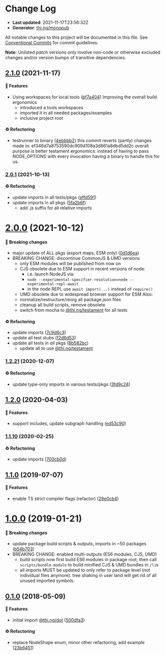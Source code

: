 # Change Log

- **Last updated**: 2021-11-17T23:56:32Z
- **Generator**: [thi.ng/monopub](https://thi.ng/monopub)

All notable changes to this project will be documented in this file.
See [Conventional Commits](https://conventionalcommits.org/) for commit guidelines.

**Note:** Unlisted _patch_ versions only involve non-code or otherwise excluded changes
and/or version bumps of transitive dependencies.

## [2.1.0](https://github.com/thi-ng/umbrella/tree/@thi.ng/dot@2.1.0) (2021-11-17)

#### 🚀 Features

- Using workspaces for local tools ([bf7a404](https://github.com/thi-ng/umbrella/commit/bf7a404))
  Improving the overall build ergonomics
  - introduced a tools workspaces
  - imported it in all needed packages/examples
  - inclusive project root

#### ♻️ Refactoring

- testrunner to binary ([4ebbbb2](https://github.com/thi-ng/umbrella/commit/4ebbbb2))
  this commit reverts (partly) changes made in:
  ef346d7a8753590dc9094108a3d861a8dbd5dd2c
  overall purpose is better testament ergonomics:
  instead of having to pass NODE_OPTIONS with every invocation
  having a binary to handle this for us.

### [2.0.1](https://github.com/thi-ng/umbrella/tree/@thi.ng/dot@2.0.1) (2021-10-13)

#### ♻️ Refactoring

- update imports in all tests/pkgs ([effd591](https://github.com/thi-ng/umbrella/commit/effd591))
- update imports in all pkgs ([5fa2b6f](https://github.com/thi-ng/umbrella/commit/5fa2b6f))
  - add .js suffix for all relative imports

# [2.0.0](https://github.com/thi-ng/umbrella/tree/@thi.ng/dot@2.0.0) (2021-10-12)

#### 🛑 Breaking changes

- major update of ALL pkgs (export maps, ESM only) ([0d1d6ea](https://github.com/thi-ng/umbrella/commit/0d1d6ea))
- BREAKING CHANGE: discontinue CommonJS & UMD versions
  - only ESM modules will be published from now on
  - CJS obsolete due to ESM support in recent versions of node:
    - i.e. launch NodeJS via:
    - `node --experimental-specifier-resolution=node --experimental-repl-await`
    - in the node REPL use `await import(...)` instead of `require()`
  - UMD obsolete due to widespread browser support for ESM
  Also:
  - normalize/restructure/reorg all package.json files
  - cleanup all build scripts, remove obsolete
  - switch from mocha to [@thi.ng/testament](https://github.com/thi-ng/umbrella/tree/main/packages/testament) for all tests

#### ♻️ Refactoring

- update imports ([7c9d6c3](https://github.com/thi-ng/umbrella/commit/7c9d6c3))
- update all test stubs ([f2d6d53](https://github.com/thi-ng/umbrella/commit/f2d6d53))
- update all tests in _all_ pkgs ([8b582bc](https://github.com/thi-ng/umbrella/commit/8b582bc))
  - update all to use [@thi.ng/testament](https://github.com/thi-ng/umbrella/tree/main/packages/testament)

### [1.2.21](https://github.com/thi-ng/umbrella/tree/@thi.ng/dot@1.2.21) (2020-12-07)

#### ♻️ Refactoring

- update type-only imports in various tests/pkgs ([3fd9c24](https://github.com/thi-ng/umbrella/commit/3fd9c24))

## [1.2.0](https://github.com/thi-ng/umbrella/tree/@thi.ng/dot@1.2.0) (2020-04-03)

#### 🚀 Features

- support includes, update subgraph handling ([ed53c90](https://github.com/thi-ng/umbrella/commit/ed53c90))

### [1.1.10](https://github.com/thi-ng/umbrella/tree/@thi.ng/dot@1.1.10) (2020-02-25)

#### ♻️ Refactoring

- update imports ([700cb0d](https://github.com/thi-ng/umbrella/commit/700cb0d))

## [1.1.0](https://github.com/thi-ng/umbrella/tree/@thi.ng/dot@1.1.0) (2019-07-07)

#### 🚀 Features

- enable TS strict compiler flags (refactor) ([29e0cb4](https://github.com/thi-ng/umbrella/commit/29e0cb4))

# [1.0.0](https://github.com/thi-ng/umbrella/tree/@thi.ng/dot@1.0.0) (2019-01-21)

#### 🛑 Breaking changes

- update package build scripts & outputs, imports in ~50 packages ([b54b703](https://github.com/thi-ng/umbrella/commit/b54b703))
- BREAKING CHANGE: enabled multi-outputs (ES6 modules, CJS, UMD)
  - build scripts now first build ES6 modules in package root, then call
    `scripts/bundle-module` to build minified CJS & UMD bundles in `/lib`
  - all imports MUST be updated to only refer to package level
    (not individual files anymore). tree shaking in user land will get rid of
    all unused imported symbols.

## [0.1.0](https://github.com/thi-ng/umbrella/tree/@thi.ng/dot@0.1.0) (2018-05-09)

#### 🚀 Features

- initial import [@thi.ng/dot](https://github.com/thi-ng/umbrella/tree/main/packages/dot) ([500dfa3](https://github.com/thi-ng/umbrella/commit/500dfa3))

#### ♻️ Refactoring

- replace NodeShape enum, minor other refactoring, add example ([23b6451](https://github.com/thi-ng/umbrella/commit/23b6451))
